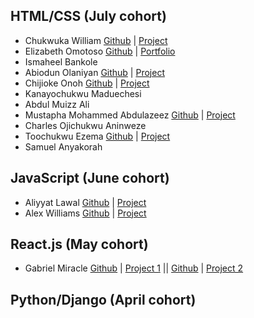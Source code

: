 ## HTML/CSS (July cohort)

* Chukwuka William [Github](https://github.com/WIILLY12/WIILLY12) | [Project](https://wiilly.vercel.app/)
* Elizabeth Omotoso [Github](https://github.com/lihzgold/myportfolio) | [Portfolio](https://lihzgold.github.io/myportfolio/)
* Ismaheel Bankole
* Abiodun Olaniyan [Github](https://github.com/Harbeyzino/myportofolio) | [Project](https://harbeyzino.github.io/myportofolio/)
* Chijioke Onoh [Github](https://github.com/gitergeek) | [Project](https://gitergeek.github.io/myportfolio/)
* Kanayochukwu Maduechesi
* Abdul Muizz Ali
* Mustapha Mohammed Abdulazeez [Github](https://github.com/Mustazeez06/myPortfolio) | [Project](https://mustazeez06.github.io/myPortfolio/)
* Charles Ojichukwu Aninweze
* Toochukwu Ezema [Github](https://github.com/Toochukwu-E/myproject) | [Project](https://toochukwu-e.github.io/myproject/)
* Samuel Anyakorah

## JavaScript (June cohort)

* Aliyyat Lawal [Github](https://github.com/liyalawal/project) | [Project](https://liyalawal.github.io/project/)
* Alex Williams [Github](https://github.com/Williams8146/Wise-currency-converter) | [Project](https://williams8146.github.io/Wise-currency-converter/)

## React.js (May cohort)

* Gabriel Miracle [Github](https://github.com/Miracle1048/reactjs-project) | [Project 1](https://finance-website-template.vercel.app/) || [Github](https://github.com/Miracle1048/Custom-Search-JSON-API) | [Project 2](https://custom-search-json-api-git-main-gabriel-miracles-projects.vercel.app/)

## Python/Django (April cohort)
